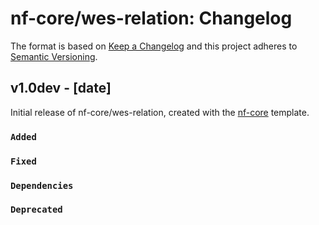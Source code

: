 # nf-core/wes-relation: Changelog

The format is based on [Keep a Changelog](https://keepachangelog.com/en/1.0.0/)
and this project adheres to [Semantic Versioning](https://semver.org/spec/v2.0.0.html).

## v1.0dev - [date]

Initial release of nf-core/wes-relation, created with the [nf-core](https://nf-co.re/) template.

### `Added`

### `Fixed`

### `Dependencies`

### `Deprecated`
